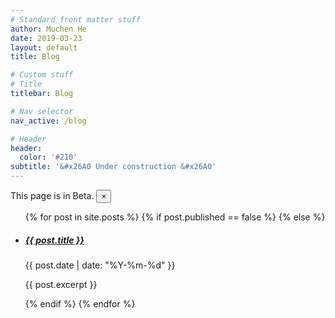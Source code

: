 ```yaml
---
# Standard front matter stuff
author: Muchen He
date: 2019-03-23
layout: default
title: Blog

# Custom stuff
# Title
titlebar: Blog

# Nav selector
nav_active: /blog

# Header
header:
  color: '#210'
subtitle: '&#x26A0 Under construction &#x26A0'
---
```


<div class="alert alert-info alert-dismissible fade show" role="alert">
    This page is in Beta.
    <button type="button" class="close" data-dismiss="alert" aria-label="Close">
        <span aria-hidden="true">&times;</span>
    </button>
</div>

<ul>
  {% for post in site.posts %}
    {% if post.published == false %}
    {% else %}
    <li>
      <h5><a href="{{ post.url }}">{{ post.title }}</a></h5>
      <p>{{ post.date | date: "%Y-%m-%d" }}</p>
      <p>{{ post.excerpt }}</p>
    </li>
    {% endif %}
  {% endfor %}
</ul>